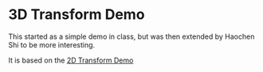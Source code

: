 # 3D Transform Demo

This started as a simple demo in class, but was then extended by Haochen Shi to be more interesting.

It is based on the [2D Transform Demo](https://cs559.github.io/2DTransformDemos/)
